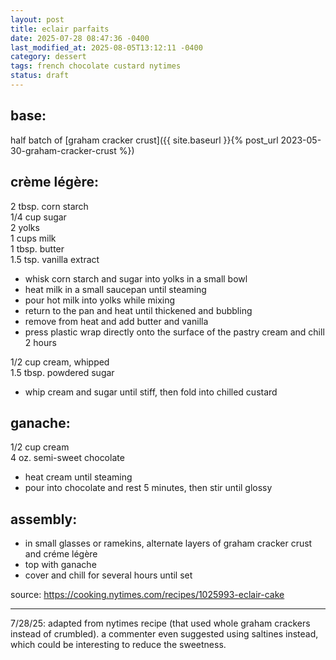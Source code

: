 ```yaml
---
layout: post
title: eclair parfaits
date: 2025-07-28 08:47:36 -0400
last_modified_at: 2025-08-05T13:12:11 -0400
category: dessert
tags: french chocolate custard nytimes
status: draft
---
```


## base:

half batch of [graham cracker crust]({{ site.baseurl }}{% post_url 2023-05-30-graham-cracker-crust %})

## crème légère:

2 tbsp. corn starch  
1/4 cup sugar  
2 yolks  
1 cups milk  
1 tbsp. butter  
1.5 tsp. vanilla extract  
* whisk corn starch and sugar into yolks in a small bowl
* heat milk in a small saucepan until steaming
* pour hot milk into yolks while mixing
* return to the pan and heat until thickened and bubbling
* remove from heat and add butter and vanilla
* press plastic wrap directly onto the surface of the pastry cream and chill 2 hours

1/2 cup cream, whipped  
1.5 tbsp. powdered sugar  
* whip cream and sugar until stiff, then fold into chilled custard

## ganache:

1/2 cup cream  
4 oz. semi-sweet chocolate  
* heat cream until steaming
* pour into chocolate and rest 5 minutes, then stir until glossy

## assembly:

* in small glasses or ramekins, alternate layers of graham cracker crust and créme
  légère
* top with ganache 
* cover and chill for several hours until set

source: <https://cooking.nytimes.com/recipes/1025993-eclair-cake>

---

7/28/25: adapted from nytimes recipe (that used whole graham crackers instead of
crumbled). a commenter even suggested using saltines instead, which could be
interesting to reduce the sweetness.
